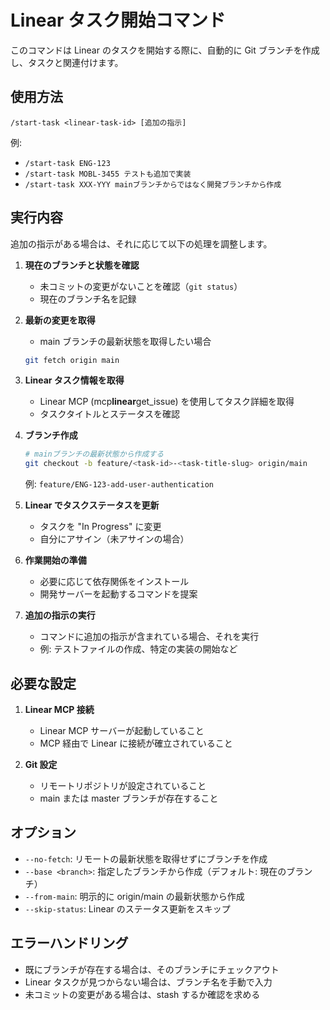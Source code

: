 # Linear タスク開始コマンド

このコマンドは Linear のタスクを開始する際に、自動的に Git ブランチを作成し、タスクと関連付けます。

## 使用方法

```
/start-task <linear-task-id> [追加の指示]
```

例:

- `/start-task ENG-123`
- `/start-task MOBL-3455 テストも追加で実装`
- `/start-task XXX-YYY mainブランチからではなく開発ブランチから作成`

## 実行内容

追加の指示がある場合は、それに応じて以下の処理を調整します。

1. **現在のブランチと状態を確認**

   - 未コミットの変更がないことを確認（`git status`）
   - 現在のブランチ名を記録

2. **最新の変更を取得**

   - main ブランチの最新状態を取得したい場合

   ```bash
   git fetch origin main
   ```

3. **Linear タスク情報を取得**

   - Linear MCP (mcp**linear**get_issue) を使用してタスク詳細を取得
   - タスクタイトルとステータスを確認

4. **ブランチ作成**

   ```bash
   # mainブランチの最新状態から作成する
   git checkout -b feature/<task-id>-<task-title-slug> origin/main
   ```

   例: `feature/ENG-123-add-user-authentication`

5. **Linear でタスクステータスを更新**

   - タスクを "In Progress" に変更
   - 自分にアサイン（未アサインの場合）

6. **作業開始の準備**

   - 必要に応じて依存関係をインストール
   - 開発サーバーを起動するコマンドを提案

7. **追加の指示の実行**
   - コマンドに追加の指示が含まれている場合、それを実行
   - 例: テストファイルの作成、特定の実装の開始など

## 必要な設定

1. **Linear MCP 接続**

   - Linear MCP サーバーが起動していること
   - MCP 経由で Linear に接続が確立されていること

2. **Git 設定**
   - リモートリポジトリが設定されていること
   - main または master ブランチが存在すること

## オプション

- `--no-fetch`: リモートの最新状態を取得せずにブランチを作成
- `--base <branch>`: 指定したブランチから作成（デフォルト: 現在のブランチ）
- `--from-main`: 明示的に origin/main の最新状態から作成
- `--skip-status`: Linear のステータス更新をスキップ

## エラーハンドリング

- 既にブランチが存在する場合は、そのブランチにチェックアウト
- Linear タスクが見つからない場合は、ブランチ名を手動で入力
- 未コミットの変更がある場合は、stash するか確認を求める
